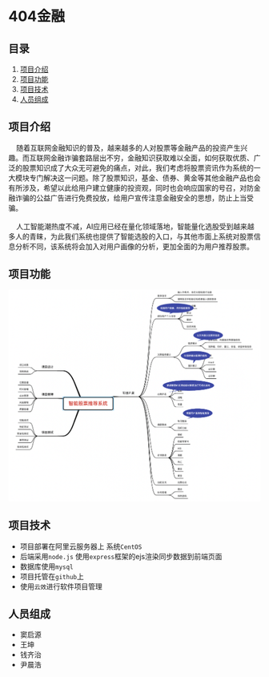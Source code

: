 # 404金融
## 目录
1. [项目介绍](#1)
2. [项目功能](#2)
3. [项目技术](#3)
4. [人员组成](#4)

## <span id='1'>项目介绍</span>
<div>&nbsp;&nbsp;&nbsp;&nbsp;随着互联网金融知识的普及，越来越多的人对股票等金融产品的投资产生兴趣。而互联网金融诈骗套路层出不穷，金融知识获取难以全面，如何获取优质、广泛的股票知识成了大众无可避免的痛点，对此，我们考虑将股票资讯作为系统的一大模块专门解决这一问题。除了股票知识，基金、债券、黄金等其他金融产品也会有所涉及，希望以此给用户建立健康的投资观，同时也会响应国家的号召，对防金融诈骗的公益广告进行免费投放，给用户宣传注意金融安全的思想，防止上当受骗。</div><br>
<div>&nbsp;&nbsp;&nbsp;&nbsp;人工智能潮热度不减，AI应用已经在量化领域落地，智能量化选股受到越来越多人的青睐，为此我们系统也提供了智能选股的入口，与其他市面上系统对股票信息分析不同，该系统将会加入对用户画像的分析，更加全面的为用户推荐股票。</div> 

## <span id='2'>项目功能</span>
![功能图](https://github.com/Nuwanda7O/404-Final-assignment/blob/main/function.png?raw=true)
## <span id='3'>项目技术</span>
- 项目部署在阿里云服务器上 系统`CentOS`
- 后端采用`node.js` 使用`express`框架的ejs渲染同步数据到前端页面
- 数据库使用`mysql`
- 项目托管在`github`上
- 使用`云效`进行软件项目管理
## <span id='4'>人员组成</span>
- 窦启源
- 王坤
- 钱齐治
- 尹晨浩
